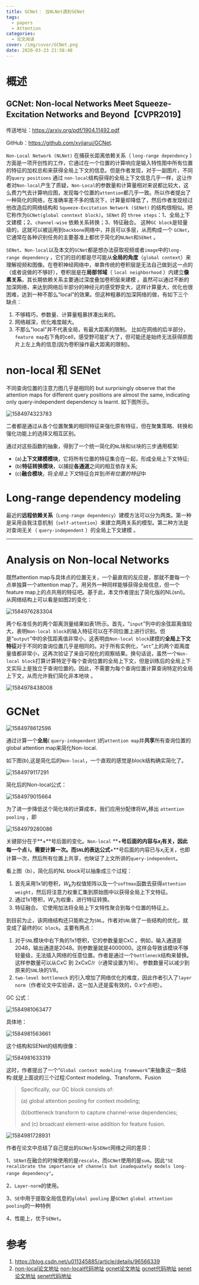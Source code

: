 ```yaml
---
title: GCNet： 当NLNet遇到SENet
tags:
  - papers
  - Attention
categories:
  - 论文阅读
cover: /img/cover/GCNet.png
date: 2020-03-23 21:58:48
---
```





# 概述

## GCNet: Non-local Networks Meet Squeeze-Excitation Networks and Beyond【CVPR2019】

传送地址：https://arxiv.org/pdf/1904.11492.pdf 

GitHub：https://github.com/xvjiarui/GCNet.

`Non-Local Network (NLNet)`  在捕获长距离依赖关系（ `long-range dependency` ）方面是一项开创性的工作，它通过在一个位置的计算响应是输入特性图中所有位置的特征的加权总和来获得全局上下文的信息。但是作者发现，对于一副图片，不同的`query positions` 通过 `non-local`结构获得的全局上下文信息几乎一样，这让作者对`Non-local`产生了质疑，`Non-Local`的参数量和计算量相对来说都比较大，这么费力气去计算响应图，发现每个位置的`attention`都几乎一致。所以作者提出了一种简化的网络，在准确率差不多的情况下，计算量却降低了，然后作者发现经过他改造后的网络结构和  `Squeeze-Excitation Network (SENet)` 的结构很相似。把它称作为`GCNet(global conntext block)`。`SENet` 的 `three steps`：1、全局上下文建模；2、`channel-wise` 依赖关系转换；3、特征融合。 这种`GC block`是轻量级的，这就可以被运用到`backbone`网络中，并且可以多层，从而构成一个 `GCNet`，它通常在各种识别任务的主要基准上都优于简化的`NLNet`和`SENet` 。

`SENet`、`Non-local`以及本文的`GCNet`都是想办法获取视频或者`image`中的`long-range dependency` ，它们的目的都是尽可能从**全局的角度**（`global context`）来理解视频和图像。在卷积神经网络中，单靠传统的卷积层是无法自己做到这一点的（或者说做的不够好），卷积层是在**局部邻域**（  `local neighborhood`  ）内建立**像素关系**，其长期依赖关系主要通过深度叠加卷积层来建模 。虽然可以通过不断的加深网络，来达到网络后半部分的神经元的感受野变大，这样计算量大，优化也很困难，达到一种不那么“local”的效果。但这种粗暴的加深网络的做，有如下三个缺点：

1. 不够精巧，参数量、计算量粗暴拼凑出来的。
2. 网络越深，优化难度越大。
3. 不那么"local"并不代表全局，有最大距离的限制。 比如在网络的后半部分，`feature map`右下角的cell，感受野可能扩大了，但可能还是始终无法获得原图片上左上角的信息(因为卷积操作最大距离的限制)。 



# non-local 和 SENet

 不同查询位置的注意力图几乎是相同的   but surprisingly observe that the attention maps for different query positions are almost the same, indicating only query-independent dependency is learnt. 如下图所示。

![1584974323783](GCNet/1584974323783.png)

二者都是通过从各个位置聚集的相同特征来强化原有特征，但在聚集策略、转换和强化功能上的选择又相互区别。

 通过对这些函数的抽象，得到了一个统一简化的`NL`块和`SE`块的三步通用框架:

- (a)**上下文建模模块**，它将所有位置的特征集合在一起，形成全局上下文特征;
- (b)**特征转换模块**，以捕捉**各通道**之间的相互依存关系;
- (c)**融合模块**，将*全局上下文*特征合并到*所有位置的特征*中 



#  Long-range dependency modeling  

 最近的**远程依赖关系**（`Long-range dependency`）建模方法可以分为两类。第一种是采用自我注意机制（`self-attention`）来建立两两关系的模型。第二种方法是对查询无关（  `query-independent` ）的全局上下文建模 。

------------



#  Analysis on Non-local Networks  

既然attention map与具体点的位置无关，一个最直观的反应是，那就不要每一个点单独算一个attention map了。用另外一种同样能够获得全局信息，但一个feature map上的点共用的特征吧。基于此，本文作者提出了简化版的NL(snl)。从网络结构上可以看是如图2的变化：

![1584976283304](GCNet/1584976283304.png)





 两个标准任务的两个距离测量结果如表1所示。首先，“`input`”列中的余弦距离值较大，表明`Non-local block`的输入特征可以在不同位置上进行识别。但是“`output`”中的余弦距离值非常小，这表明由`Non-local block`建模的**全局上下文特征**对于不同的查询位置几乎是相同的。对于所有实例化，“`att`”上的两个距离度量值都非常小，这再次验证了来自可视化的观察结果。换句话说，虽然一个`Non-local block`打算计算特定于每个查询位置的全局上下文，但是训练后的全局上下文实际上是独立于查询位置的。因此，不需要为每个查询位置计算查询特定的全局上下文，从而允许我们简化非本地块 。

![1584978438008](GCNet/1584978438008.png)



# GCNet

![1584978612596](GCNet/1584978612596.png)

 通过计算一个**全局**(  `query-independent` )的`attention map`并**共享**所有查询位置的global attention map来简化Non-local.

如下图(b),这是简化后的`Non-local`，一个直观的感觉是block结构确实简化了。

![1584979117291](GCNet/1584979117291.png)

简化后的Non-local公式：

![1584979015664](GCNet/1584979015664.png)

 为了进一步降低这个简化块的计算成本，我们应用分配律将$W_v$移出  `attention pooling` ，即 

![1584979280086](GCNet/1584979280086.png)

关键部分在于**+**号后面的变化。`Non-local` **+**号后面的内容与$x_i$有关，因此每一个点 i，需要计算一次。而`SNL`的表达公式**+**号后面的内容已与$x_i$无关，也即计算一次，然后所有位置上共享，也映证了上文所讲的`query-independent`。

看上图（b），简化后的NL block可以抽象成三个过程：

1. 首先采用1x1的卷积，$W_k$为权值矩阵以及一个`softmax`函数去获得`attention weight`，然后将注意力权重汇集到原始图中以获得全局上下文特征。
2. 通过1x1卷积，$W_v$为权重，进行特征转换。
3. 特征融合。 它使用加法将全局上下文特性聚合到每个位置的特征上。 

到目前为止，该网络结构还只能称之为`SNL`。作者对`SNL`做了一些结构的优化，就变成了最终的`GC block`。主要有两点：

1. 对于`SNL`模块中右下角的1x1卷积，它的参数量是CxC 。例如，输入通道是2048，输出通道是2048。则参数量就是4000000。这样会导致该模块不够轻量级，无法插入网络的任意位置。作者是通过一个`bottleneck`结构来替换。这样参数量可以从CxC 到 2xCxC/r（r通常设置为16）。 参数数量可以减少到原来的`SNL`块的1/8。 
2. `two-level bottleneck` 的引入增加了网络优化的难度，因此作者引入了`layer norm`（作者论文中实验讲，这一加入还是蛮有效的，0.x个点吧）。

GC 公式：

![1584981063477](GCNet/1584981063477.png)

具体地：

![1584981563661](GCNet/1584981563661.png)

这个结构和SENet的结构很像：

![1584981633319](GCNet/1584981633319.png)

  这时，作者提出了一个“`Global context modeling framework`”来抽象这一类结构:就是上面说的三个过程:Context modeling、Transform、Fusion

> Specifically, our GC block consists of: 
>
> (a) global attention pooling for context modeling;
>
>  (b)bottleneck transform to capture channel-wise dependencies; 
>
> and (c) broadcast element-wise addition for feature fusion.  

![1584981728931](GCNet/1584981728931.png)

作者在论文中总结了自己提出的`GCNet`与`SENet`网络之间的差异：

1、`SENet`在融合的时候使用的是`rescale`，而`GCNet`使用的是`sum`。因此`"SE recalibrate the importance of channels but inadequately models long-range dependency"`。

2、`Layer-norm`的使用。

3、`SE`中用于提取全局信息的`global pooling` 是`GCNet` `global attention pooling`的一种特例

4、性能上，优于`SENet`。



# 参考

1.  https://blog.csdn.net/u011345885/article/details/96566339 
2.  [non-local论文地址](https://arxiv.org/abs/1711.07971)
   [non-local代码地址](https://github.com/facebookresearch/video-nonlocal-net)
   [gcnet论文地址](https://arxiv.org/abs/1904.11492?context=cs.LG)
   [gcnet代码地址](https://github.com/xvjiarui/GCNet)
   [senet论文地址](https://arxiv.org/abs/1709.01507)
   [senet代码地址](https://github.com/hujie-frank/SENet) 